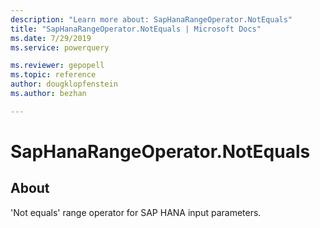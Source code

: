 ```yaml
---
description: "Learn more about: SapHanaRangeOperator.NotEquals"
title: "SapHanaRangeOperator.NotEquals | Microsoft Docs"
ms.date: 7/29/2019
ms.service: powerquery

ms.reviewer: gepopell
ms.topic: reference
author: dougklopfenstein
ms.author: bezhan

---
```

# SapHanaRangeOperator.NotEquals

## About  
'Not equals' range operator for SAP HANA input parameters.  
  
